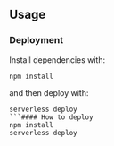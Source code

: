 ## Usage

### Deployment

Install dependencies with:

```
npm install
```

and then deploy with:

```
serverless deploy
```#### How to deploy
npm install
serverless deploy